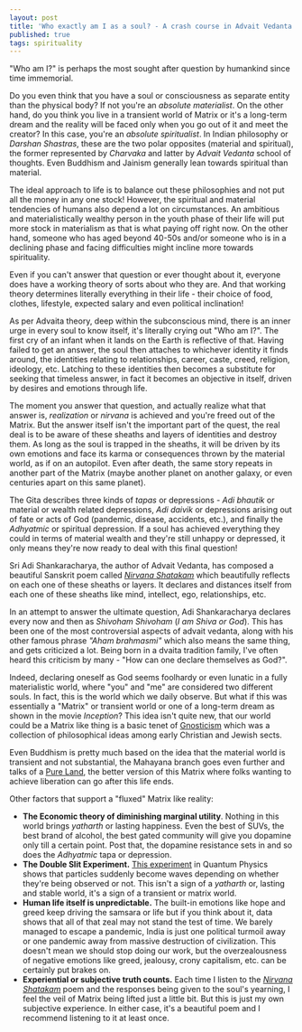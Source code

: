 ```yaml
---
layout: post
title: 'Who exactly am I as a soul? - A crash course in Advait Vedanta'
published: true
tags: spirituality
---
```


"Who am I?" is perhaps the most sought after question by humankind since time immemorial.

Do you even think that you have a soul or consciousness as separate entity than the physical body? If not you're an *absolute materialist*. On the other hand, do you think you live in a transient world of Matrix or it's a long-term dream and the reality will be faced only when you go out of it and meet the creator? In this case, you're an *absolute spiritualist*. In Indian philosophy or *Darshan Shastras*, these are the two polar opposites (material and spiritual), the former represented by *Charvaka* and latter by *Advait Vedanta* school of thoughts. Even Buddhism and Jainism generally lean towards spiritual than material.

The ideal approach to life is to balance out these philosophies and not put all the money in any one stock! However, the spiritual and material tendencies of humans also depend a lot on circumstances. An ambitious and materialistically wealthy person in the youth phase of their life will put more stock in materialism as that is what paying off right now. On the other hand, someone who has aged beyond 40-50s and/or someone who is in a declining phase and facing difficulties might incline more towards spirituality.

Even if you can't answer that question or ever thought about it, everyone does have a working theory of sorts about who they are. And that working theory determines literally everything in their life - their choice of food, clothes, lifestyle, expected salary and even political inclination!

As per Advaita theory, deep within the subconscious mind, there is an inner urge in every soul to know itself, it's literally crying out "Who am I?". The first cry of an infant when it lands on the Earth is reflective of that. Having failed to get an answer, the soul then attaches to whichever identity it finds around, the identities relating to relationships, career, caste, creed, religion, ideology, etc. Latching to these identities then becomes a substitute for seeking that timeless answer, in fact it becomes an objective in itself, driven by desires and emotions through life.

The moment you answer that question, and actually realize what that answer is, *realization* or *nirvana* is achieved and you're freed out of the Matrix. But the answer itself isn't the important part of the quest, the real deal is to be aware of these sheaths and layers of identities and destroy them. As long as the soul is trapped in the sheaths, it will be driven by its own emotions and face its karma or consequences thrown by the material world, as if on an autopilot. Even after death, the same story repeats in another part of the Matrix (maybe another planet on another galaxy, or even centuries apart on this same planet).

The Gita describes three kinds of *tapas* or depressions - *Adi bhautik* or material or wealth related depressions, *Adi daivik* or depressions arising out of fate or acts of God (pandemic, disease, accidents, etc.), and finally the *Adhyatmic* or spiritual depression. If a soul has achieved everything they could in terms of material wealth and they're still unhappy or depressed, it only means they're now ready to deal with this final question!

Sri Adi Shankaracharya, the author of Advait Vedanta, has composed a beautiful Sanskrit poem called [*Nirvana Shatakam*](https://www.youtube.com/watch?v=LXtNqL2vxoA) which beautifully reflects on each one of these sheaths or layers. It declares and distances itself from each one of these sheaths like mind, intellect, ego, relationships, etc.

In an attempt to answer the ultimate question, Adi Shankaracharya declares every now and then as *Shivoham Shivoham* (*I am Shiva or God*). This has been one of the most controversial aspects of advait vedanta, along with his other famous phrase *"Aham brahmasmi"* which also means the same thing, and gets criticized a lot. Being born in a dvaita tradition family, I've often heard this criticism by many - "How can one declare themselves as God?".

Indeed, declaring oneself as God seems foolhardy or even lunatic in a fully materialistic world, where "you" and "me" are considered two different souls. In fact, this is the world which we daily observe. But what if this was essentially a "Matrix" or transient world or one of a long-term dream as shown in the movie *Inception*? This idea isn't quite new, that our world could be a Matrix like thing is a basic tenet of [Gnosticism](https://en.wikipedia.org/wiki/Gnosticism) which was a collection of philosophical ideas among early Christian and Jewish sects.

Even Buddhism is pretty much based on the idea that the material world is transient and not substantial, the Mahayana branch goes even further and talks of a [Pure Land](https://en.wikipedia.org/wiki/Pure_Land_Buddhism), the better version of this Matrix where folks wanting to achieve liberation can go after this life ends.

Other factors that support a "fluxed" Matrix like reality:

- **The Economic theory of diminishing marginal utility**. Nothing in this world brings *yatharth* or lasting happiness. Even the best of SUVs, the best brand of alcohol, the best gated community will give you dopamine only till a certain point. Post that, the dopamine resistance sets in and so does the *Adhyatmic* tapa or depression.
- **The Double Slit Experiment.** [This experiment](https://en.wikipedia.org/wiki/Double-slit_experiment) in Quantum Physics shows that particles suddenly become waves depending on whether they're being observed or not. This isn't a sign of a *yatharth* or, lasting and stable world, it's a sign of a transient or matrix world.
- **Human life itself is unpredictable.** The built-in emotions like hope and greed keep driving the samsara or life but if you think about it, data shows that all of that zeal may not stand the test of time. We barely managed to escape a pandemic, India is just one political turmoil away or one pandemic away from massive destruction of civilization. This doesn't mean we should stop doing our work, but the overzealousness of negative emotions like greed, jealousy, crony capitalism, etc. can be certainly put brakes on.
- **Experiential or subjective truth counts.** Each time I listen to the [*Nirvana Shatakam*](https://www.youtube.com/watch?v=LXtNqL2vxoA) poem and the responses being given to the soul's yearning, I feel the veil of Matrix being lifted just a little bit. But this is just my own subjective experience. In either case, it's a beautiful poem and I recommend listening to it at least once.